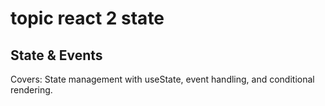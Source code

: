 # topic react 2 state

## State & Events

Covers: State management with useState, event handling, and conditional rendering.
